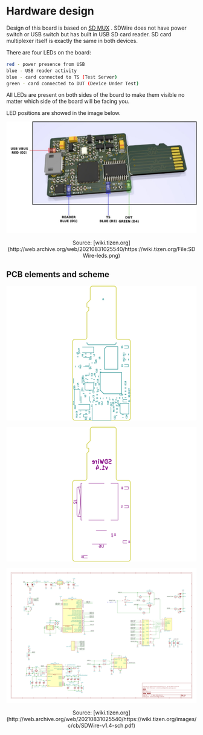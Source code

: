 # Hardware design

Design of this board is based on
[SD MUX](http://web.archive.org/web/20220812002642/https://wiki.tizen.org/SD_MUX)
. SDWire
does not have power switch or USB switch but has built in USB SD card reader. SD
card multiplexer itself is exactly the same in both devices.

There are four LEDs on the board:

```bash
red - power presence from USB
blue - USB reader activity
blue - card connected to TS (Test Server)
green - card connected to DUT (Device Under Test)
```

All LEDs are present on both sides of the board to make them visible no matter
which side of the board will be facing you.

LED positions are showed in the image below.

![](./../../images/SD-wire_leds.jpg)

<center>Source: [wiki.tizen.org](http://web.archive.org/web/20210831025540/https://wiki.tizen.org/File:SDWire-leds.png)</center>

## PCB elements and scheme

![](./../../images/SD-wire_PCB_elements_1.png)

![](./../../images/SD-wire_PCB_elements_2.png)

![](./../../images/SD-wire_scheme-1.png)

<center>Source: [wiki.tizen.org](http://web.archive.org/web/20210831025540/https://wiki.tizen.org/images/c/cb/SDWire-v1.4-sch.pdf)</center>

